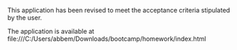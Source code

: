 This application has been revised to meet the acceptance criteria stipulated by the user. 

The application is available at file:///C:/Users/abbem/Downloads/bootcamp/homework/index.html